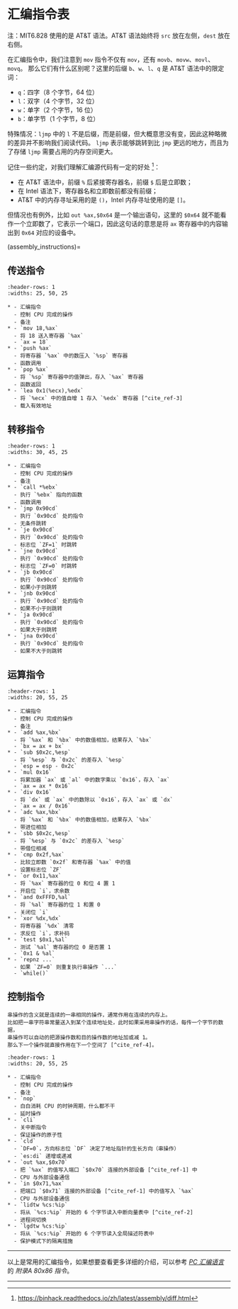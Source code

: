 # 汇编指令表

注：MIT6.828 使用的是 AT&T 语法。AT&T 语法始终将 `src` 放在左侧，`dest` 放在右侧。

在汇编指令中，我们注意到 `mov` 指令不仅有 `mov`，还有 `movb`、`movw`、`movl`、`movq`。
那么它们有什么区别呢？这里的后缀 `b`、`w`、`l`、`q` 是 AT&T 语法中的限定词：

- `q`：四字（8 个字节，64 位）
- `l`：双字（4 个字节，32 位）
- `w`：单字（2 个字节，16 位）
- `b`：单字节（1 个字节，8 位）

特殊情况：`ljmp` 中的 `l` 不是后缀，而是前缀，但大概意思没有变，因此这种略微的差异并不影响我们阅读代码。
`ljmp` 表示能够跳转到比 `jmp` 更远的地方，而且为了存储 `ljmp` 需要占用的内存空间更大。

记住一些约定，对我们理解汇编源代码有一定的好处 [^cite_ref-5]：

- 在 AT&T 语法中，前缀 `%` 后紧接寄存器名，前缀 `$` 后是立即数；
- 在 Intel 语法下，寄存器名和立即数前都没有前缀；
- AT&T 中的内存寻址采用的是 `()`，Intel 内存寻址使用的是 `[]`。

但情况也有例外，比如 `out %ax,$0x64` 是一个输出语句，这里的 `$0x64`
就不能看作一个立即数了，它表示一个端口，因此这句话的意思是将 `ax` 寄存器中的内容输出到
`0x64` 对应的设备中。

(assembly_instructions)=

## 传送指令

```{list-table}
:header-rows: 1
:widths: 25, 50, 25

* - 汇编指令
  - 控制 CPU 完成的操作
  - 备注
* - `mov 18,%ax`
  - 将 18 送入寄存器 `%ax`
  - `ax = 18`
* - `push %ax`
  - 将寄存器 `%ax` 中的数压入 `%sp` 寄存器
  - 函数调用
* - `pop %ax`
  - 将 `%sp` 寄存器中的值弹出，存入 `%ax` 寄存器
  - 函数返回
* - `lea 0x1(%ecx),%edx`
  - 将 `%ecx` 中的值自增 1 存入 `%edx` 寄存器 [^cite_ref-3]
  - 载入有效地址
```

## 转移指令

```{list-table}
:header-rows: 1
:widths: 30, 45, 25

* - 汇编指令
  - 控制 CPU 完成的操作
  - 备注
* - `call *%ebx`
  - 执行 `%ebx` 指向的函数
  - 函数调用
* - `jmp 0x90cd`
  - 执行 `0x90cd` 处的指令
  - 无条件跳转
* - `je 0x90cd`
  - 执行 `0x90cd` 处的指令
  - 标志位 `ZF=1` 时跳转
* - `jne 0x90cd`
  - 执行 `0x90cd` 处的指令
  - 标志位 `ZF=0` 时跳转
* - `jb 0x90cd`
  - 执行 `0x90cd` 处的指令
  - 如果小于则跳转
* - `jnb 0x90cd`
  - 执行 `0x90cd` 处的指令
  - 如果不小于则跳转
* - `ja 0x90cd`
  - 执行 `0x90cd` 处的指令
  - 如果大于则跳转
* - `jna 0x90cd`
  - 执行 `0x90cd` 处的指令
  - 如果不大于则跳转
```

## 运算指令

```{list-table}
:header-rows: 1
:widths: 20, 55, 25

* - 汇编指令
  - 控制 CPU 完成的操作
  - 备注
* - `add %ax,%bx`
  - 将 `%ax` 和 `%bx` 中的数值相加，结果存入 `%bx`
  - `bx = ax + bx`
* - `sub $0x2c,%esp`
  - 将 `%esp` 与 `0x2c` 的差存入 `%esp`
  - `esp = esp - 0x2c`
* - `mul 0x16`
  - 将累加器 `ax` 或 `al` 中的数字乘以 `0x16`，存入 `ax`
  - `ax = ax * 0x16`
* - `div 0x16`
  - 将 `dx` 或 `ax` 中的数除以 `0x16`，存入 `ax` 或 `dx`
  - `ax = ax / 0x16`
* - `adc %ax,%bx`
  - 将 `%ax` 和 `%bx` 中的数值相加，结果存入 `%bx`
  - 带进位相加
* - `sbb $0x2c,%esp`
  - 将 `%esp` 与 `0x2c` 的差存入 `%esp`
  - 带借位相减
* - `cmp 0x2f,%ax`
  - 比较立即数 `0x2f` 和寄存器 `%ax` 中的值
  - 设置标志位 `ZF`
* - `or 0x11,%ax`
  - 将 `%ax` 寄存器的位 0 和位 4 置 1
  - 开启位 `i`，求余数
* - `and 0xFFFD,%al`
  - 将 `%al` 寄存器的位 1 和置 0
  - 关闭位 `i`
* - `xor %dx,%dx`
  - 将寄存器 `%dx` 清零
  - 求反位 `i`，求补码
* - `test $0x1,%al`
  - 测试 `%al` 寄存器的位 0 是否置 1
  - `0x1 & %al`
* - `repnz ...`
  - 如果 `ZF=0` 则重复执行串操作 `...`
  - `while()`
```

## 控制指令

```{note}
串操作的含义就是连续的一串相同的操作，通常作用在连续的内存上。
比如把一串字符串常量送入到某个连续地址处，此时如果采用串操作的话，每传一个字节的数据，
串操作可以自动的把源操作数和目的操作数的地址加或减 1。
那么下一个操作就直接作用在下一个空间了 [^cite_ref-4]。
```

```{list-table}
:header-rows: 1
:widths: 20, 55, 25

* - 汇编指令
  - 控制 CPU 完成的操作
  - 备注
* - `nop`
  - 白白消耗 CPU 的时钟周期，什么都不干
  - 延时操作
* - `cli`
  - 关中断指令
  - 保证操作的原子性
* - `cld`
  - `DF=0`，方向标志位 `DF` 决定了地址指针的生长方向（串操作）
  - `es:di` 递增或递减
* - `out %ax,$0x70`
  - 把 `%ax` 的值写入端口 `$0x70` 连接的外部设备 [^cite_ref-1] 中
  - CPU 与外部设备通信
* - `in $0x71,%ax`
  - 把端口 `$0x71` 连接的外部设备 [^cite_ref-1] 中的值写入 `%ax`
  - CPU 与外部设备通信
* - `lidtw %cs:%ip`
  - 将从 `%cs:%ip` 开始的 6 个字节读入中断向量表中 [^cite_ref-2]
  - 进程间切换
* - `lgdtw %cs:%ip`
  - 将从 `%cs:%ip` 开始的 6 个字节读入全局描述符表中
  - 保护模式下的隔离措施
```

---

以上是常用的汇编指令，如果想要查看更多详细的介绍，可以参考
*[PC 汇编语言](https://kdocs.cn/l/cq5FqOlocImF)* 的 *附录A 80x86 指令*。

---

[^cite_ref-1]: <https://bochs.sourceforge.io/techspec/PORTS.LST>
[^cite_ref-2]: <http://wiki.osdev.org/Interrupt_Descriptor_Table>
[^cite_ref-3]: <http://adam8157.info/blog/2011/01/interesting-opcode-lea>
[^cite_ref-4]: <https://www.cnblogs.com/fatsheep9146/p/5115086.html>
[^cite_ref-5]: <https://binhack.readthedocs.io/zh/latest/assembly/diff.html>

